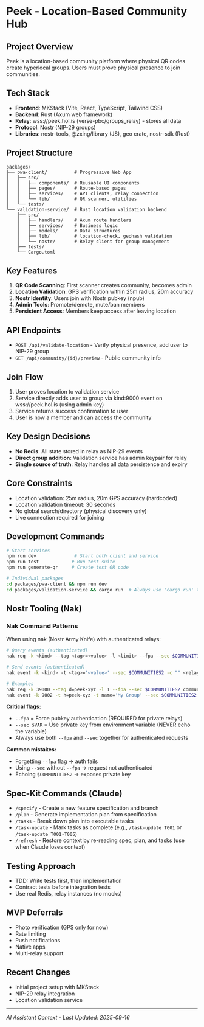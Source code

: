 # Peek - Location-Based Community Hub

## Project Overview
Peek is a location-based community platform where physical QR codes create hyperlocal groups. Users must prove physical presence to join communities.

## Tech Stack
- **Frontend**: MKStack (Vite, React, TypeScript, Tailwind CSS)
- **Backend**: Rust (Axum web framework)
- **Relay**: wss://peek.hol.is (verse-pbc/groups_relay) - stores all data
- **Protocol**: Nostr (NIP-29 groups)
- **Libraries**: nostr-tools, @zxing/library (JS), geo crate, nostr-sdk (Rust)

## Project Structure
```
packages/
├── pwa-client/          # Progressive Web App
│   ├── src/
│   │   ├── components/  # Reusable UI components
│   │   ├── pages/       # Route-based pages
│   │   ├── services/    # API clients, relay connection
│   │   └── lib/         # QR scanner, utilities
│   └── tests/
└── validation-service/  # Rust location validation backend
    ├── src/
    │   ├── handlers/    # Axum route handlers
    │   ├── services/    # Business logic
    │   ├── models/      # Data structures
    │   ├── lib/         # location-check, geohash validation
    │   └── nostr/       # Relay client for group management
    ├── tests/
    └── Cargo.toml
```

## Key Features
1. **QR Code Scanning**: First scanner creates community, becomes admin
2. **Location Validation**: GPS verification within 25m radius, 20m accuracy
3. **Nostr Identity**: Users join with Nostr pubkey (npub)
4. **Admin Tools**: Promote/demote, mute/ban members
5. **Persistent Access**: Members keep access after leaving location

## API Endpoints
- `POST /api/validate-location` - Verify physical presence, add user to NIP-29 group
- `GET /api/community/{id}/preview` - Public community info

## Join Flow
1. User proves location to validation service
2. Service directly adds user to group via kind:9000 event on wss://peek.hol.is (using admin key)
3. Service returns success confirmation to user
4. User is now a member and can access the community

## Key Design Decisions
- **No Redis**: All state stored in relay as NIP-29 events
- **Direct group addition**: Validation service has admin keypair for relay
- **Single source of truth**: Relay handles all data persistence and expiry

## Core Constraints
- Location validation: 25m radius, 20m GPS accuracy (hardcoded)
- Location validation timeout: 30 seconds
- No global search/directory (physical discovery only)
- Live connection required for joining

## Development Commands
```bash
# Start services
npm run dev              # Start both client and service
npm run test            # Run test suite
npm run generate-qr     # Create test QR code

# Individual packages
cd packages/pwa-client && npm run dev
cd packages/validation-service && cargo run  # Always use 'cargo run' to auto-rebuild on changes
```

## Nostr Tooling (Nak)

### Nak Command Patterns
When using nak (Nostr Army Knife) with authenticated relays:

```bash
# Query events (authenticated)
nak req -k <kind> --tag <tag>=<value> -l <limit> --fpa --sec $COMMUNITIES2 <relay>

# Send events (authenticated)
nak event -k <kind> -t <tag>='<value>' --sec $COMMUNITIES2 -c "" <relay>

# Examples
nak req -k 39000 --tag d=peek-xyz -l 1 --fpa --sec $COMMUNITIES2 communities2.nos.social
nak event -k 9002 -t h=peek-xyz -t name='My Group' --sec $COMMUNITIES2 -c "" communities2.nos.social
```

**Critical flags:**
- `--fpa` = Force pubkey authentication (REQUIRED for private relays)
- `--sec $VAR` = Use private key from environment variable (NEVER echo the variable)
- Always use both `--fpa` and `--sec` together for authenticated requests

**Common mistakes:**
- Forgetting `--fpa` flag → auth fails
- Using `--sec` without `--fpa` → request not authenticated
- Echoing `$COMMUNITIES2` → exposes private key

## Spec-Kit Commands (Claude)
- `/specify` - Create a new feature specification and branch
- `/plan` - Generate implementation plan from specification
- `/tasks` - Break down plan into executable tasks
- `/task-update` - Mark tasks as complete (e.g., `/task-update T001` or `/task-update T001-T005`)
- `/refresh` - Restore context by re-reading spec, plan, and tasks (use when Claude loses context)

## Testing Approach
- TDD: Write tests first, then implementation
- Contract tests before integration tests
- Use real Redis, relay instances (no mocks)

## MVP Deferrals
- Photo verification (GPS only for now)
- Rate limiting
- Push notifications
- Native apps
- Multi-relay support

## Recent Changes
- Initial project setup with MKStack
- NIP-29 relay integration
- Location validation service

---
*AI Assistant Context - Last Updated: 2025-09-16*